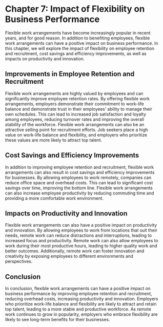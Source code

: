 Chapter 7: Impact of Flexibility on Business Performance
========================================================

Flexible work arrangements have become increasingly popular in recent years, and for good reason. In addition to benefiting employees, flexible work arrangements can have a positive impact on business performance. In this chapter, we will explore the impact of flexibility on employee retention and recruitment, cost savings and efficiency improvements, as well as impacts on productivity and innovation.

Improvements in Employee Retention and Recruitment
--------------------------------------------------

Flexible work arrangements are highly valued by employees and can significantly improve employee retention rates. By offering flexible work arrangements, employers demonstrate their commitment to work-life balance and demonstrate trust in their employees' ability to manage their own schedules. This can lead to increased job satisfaction and loyalty among employees, reducing turnover rates and improving the overall stability of the workforce. Flexible work arrangements can also be an attractive selling point for recruitment efforts. Job seekers place a high value on work-life balance and flexibility, and employers who prioritize these values are more likely to attract top talent.

Cost Savings and Efficiency Improvements
----------------------------------------

In addition to improving employee retention and recruitment, flexible work arrangements can also result in cost savings and efficiency improvements for businesses. By allowing employees to work remotely, companies can reduce office space and overhead costs. This can lead to significant cost savings over time, improving the bottom line. Flexible work arrangements can also increase employee productivity by reducing commuting time and providing a more comfortable work environment.

Impacts on Productivity and Innovation
--------------------------------------

Flexible work arrangements can also have a positive impact on productivity and innovation. By allowing employees to work from locations that suit their needs, remote work can reduce distractions and interruptions, leading to increased focus and productivity. Remote work can also allow employees to work during their most productive hours, leading to higher quality work and better outcomes. Additionally, remote work can foster innovation and creativity by exposing employees to different environments and perspectives.

Conclusion
----------

In conclusion, flexible work arrangements can have a positive impact on business performance by improving employee retention and recruitment, reducing overhead costs, increasing productivity and innovation. Employers who prioritize work-life balance and flexibility are likely to attract and retain top talent, leading to a more stable and productive workforce. As remote work continues to grow in popularity, employers who embrace flexibility are likely to see long-term benefits for their businesses.
